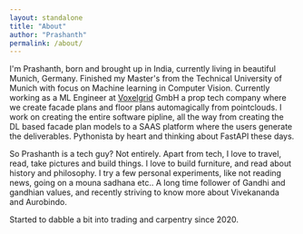 ```yaml
---
layout: standalone 
title: "About"
author: "Prashanth"
permalink: /about/
---
```


I'm Prashanth, born and brought up in India, currently living in beautiful Munich, Germany. 
Finished my Master's from the Technical University of Munich with focus on Machine learning in Computer Vision.
Currently working as a ML Engineer at [Voxelgrid](http://voxelgrid.com) GmbH a prop tech company where we create facade plans and floor plans automagically from pointclouds. 
I work on creating the entire software pipline, all the way from creating the DL based facade plan models to a SAAS platform where the users generate the deliverables. 
Pythonista by heart and thinking about FastAPI these days. 

So Prashanth is a tech guy? Not entirely. Apart from tech, I love to travel, read, take pictures and build things. 
I love to build furniture, and read about history and philosophy. I try a few personal experiments, like not reading news, going on a mouna sadhana etc.. A long time follower of Gandhi and gandhian values, and recently striving to know more about Vivekananda and Aurobindo. 

Started to dabble a bit into trading and carpentry since 2020.
